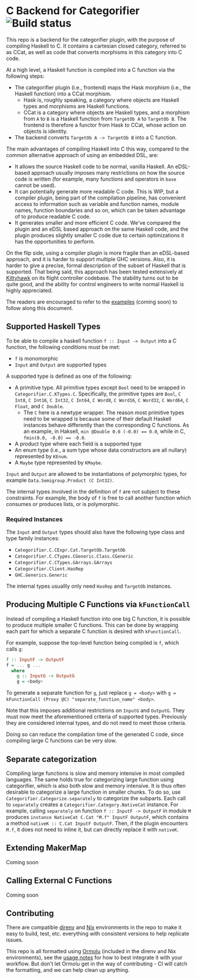 # C Backend for Categorifier ![Build status](https://github.com/con-kitty/categorifier-c/actions/workflows/ci.yml/badge.svg?branch=master)

This repo is a backend for the categorifier plugin, with the purpose of compiling Haskell
to C. It contains a cartesian closed category,
referred to as CCat, as well as code that converts morphisms in this category into C code.

At a high level, a Haskell function is compiled into a C function via the following steps:

- The categorifier plugin (i.e., frontend) maps the Hask morphism (i.e., the Haskell function)
  into a CCat morphism.
  - Hask is, roughly speaking, a category where objects are Haskell types and morphisms are
    Haskell functions.
  - CCat is a category where objects are Haskell types, and a morphism from `A` to `B` is a
    Haskell function from `TargetOb A` to `TargetOb B`. The frontend is therefore a functor
    from Hask to CCat, whose action on objects is identity.
- The backend converts `TargetOb A -> TargetOb B` into a C function.

The main advantages of compiling Haskell into C this way, compared to the common
alternative approach of using an embedded DSL, are:

- It allows the source Haskell code to be normal, vanilla Haskell. An eDSL-based
  approach usually imposes many restrictions on how the source code is written
  (for example, many functions and operators in `base` cannot be used).
- It can potentially generate more readable C code. This is WIP, but a compiler
  plugin, being part of the compilation pipeline, has convenient access to
  information such as variable and function names, module names, function boundaries
  and so on, which can be taken advantage of to produce readable C code.
- It generates smaller and more efficient C code. We've compared the plugin and
  an eDSL based approach on the same Haskell code, and the plugin produces slightly
  smaller C code due to certain optimizations it has the opportunities to perform.

On the flip side, using a compiler plugin is more fragile than an eDSL-based
approach, and it is harder to support multiple GHC versions. Also, it is harder to give
a precise, formal description of the subset of Haskell that is supported. That being said, this
approach has been tested extensively at [Kittyhawk](https://www.kittyhawk.aero/) on its flight
controller codebase. The stability turns out to be quite good, and the ability for control engineers
to write normal Haskell is highly appreciated.

The readers are encouraged to refer to the [examples](../examples) (coming soon) to follow along this document.

## Supported Haskell Types

To be able to compile a haskell function `f :: Input -> Output` into a C function, the
following conditions must be met:

- `f` is monomorphic
- `Input` and `Output` are supported types

A supported type is defined as one of the following:

- A primitive type. All primitive types except `Bool` need to be wrapped in `Categorifier.C.KTypes.C`.
  Specifically, the primitive types are `Bool`, `C Int8`, `C Int16`, `C Int32`,
  `C Int64`, `C Word8`, `C Word16`, `C Word32`, `C Word64`, `C Float`, and `C Double`.
  - The `C` here is a newtype wrapper. The reason most primitive types need to be wrapped is
    because some of their default Haskell instances behave differently than the corresponding
    C functions. As an example, in Haksell, `min @Double 0.0 (-0.0) == 0.0`, while in C,
    `fmin(0.0, -0.0) == -0.0`.
- A product type where each field is a supported type
- An enum type (i.e., a sum type whose data constructors are all nullary) represented by `KEnum`.
- A `Maybe` type represented by `KMaybe`.

`Input` and `Output` are allowed to be instantiations of polymorphic types, for example
`Data.Semigroup.Product (C Int32)`.

The internal types involved in the definition of `f` are not subject to these constraints.
For example, the body of `f` is free to call another function which consumes or
produces lists, or is polymorphic.

### Required Instances

The `Input` and `Output` types should also have the following type class and
type family instances:

- `Categorifier.C.CExpr.Cat.TargetOb.TargetOb`
- `Categorifier.C.CTypes.CGeneric.Class.CGeneric`
- `Categorifier.C.CTypes.GArrays.GArrays`
- `Categorifier.Client.HasRep`
- `GHC.Generics.Generic`

The internal types usuallly only need `HasRep` and `TargetOb` instances.

<!-- TODO: explain the following:
- How to write TargetOb instances
- How to use CG.AsBitfield
- ???
-->

## Producing Multiple C Functions via `kFunctionCall`

Instead of compiling a Haskell function into one big C function, it is possible to produce
multiple smaller C functions. This can be done by wrapping each part for which a separate
C function is desired with `kFunctionCall`.

For example, suppose the top-level function being compiled is `f`, which calls `g`:

```haskell
f :: InputF -> OutputF
f = ... g ...
  where
    g :: InputG -> OutputG
    g = <body>
```

To generate a separate function for `g`, just replace `g = <body>` with
`g = kFunctionCall (Proxy @C) "separate_function_name" <body>`.

Note that this imposes additional restrictions on `InputG` and `OutputG`. They must
now meet the aforementioned criteria of supported types. Previously they are considered
internal types, and do not need to meet those criteria.

Doing so can reduce the compilation time of the generated C code, since compiling large C
functions can be very slow.

## Separate categorization

Compiling large functions is slow and memory intensive in most compiled languages.
The same holds true for categorizing large function using categorifier, which is also both
slow and memory intensive. It is thus often desirable to categorize a large function in
smaller chunks. To do so, use `Categorifier.Categorize.separately` to categorize
the subparts. Each call to `separately` creates a `Categorifier.Category.NativeCat`
instance. For example, calling `separately` on function `f :: InputF -> OutputF` in
module `M` produces `instance NativeCat C.Cat "M.f" InputF OutputF`, which contains
a method `nativeK :: C.Cat InputF OutputF`. Then, if the plugin encounters `M.f`, it
does not need to inline it, but can directly replace it with `nativeK`.

## Extending MakerMap

Coming soon

## Calling External C Functions

Coming soon

## Contributing

There are compatible [direnv](https://direnv.net/) and [Nix](https://nixos.org/manual/nix/stable/) environments in the repo to make it easy to build, test, etc. everything with consistent versions to help replicate issues.

This repo is all formatted using [Ormolu](https://github.com/tweag/ormolu) (included in the direnv and Nix environments), see the [usage notes](https://github.com/tweag/ormolu#usage) for how to best integrate it with your workflow. But don't let Ormolu get in the way of contributing - CI will catch the formatting, and we can help clean up anything.

